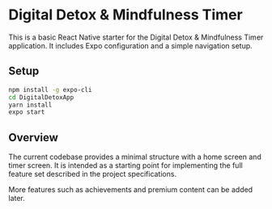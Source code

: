 # Digital Detox & Mindfulness Timer

This is a basic React Native starter for the Digital Detox & Mindfulness Timer application. It includes Expo configuration and a simple navigation setup.

## Setup

```bash
npm install -g expo-cli
cd DigitalDetoxApp
yarn install
expo start
```

## Overview

The current codebase provides a minimal structure with a home screen and timer screen. It is intended as a starting point for implementing the full feature set described in the project specifications.

More features such as achievements and premium content can be added later.

